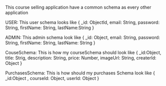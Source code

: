 
This course selling application have a common schema as every other application

USER: This user schema looks like 
{
    _id: ObjectId,
    email: String,
    password: String,
    firstName: String,
    lastName:String
}

ADMIN: This admin schema look like 
{
    _id: Object,
    email: String,
    password: String,
    firstName: String,
    lastName: String
}

CouseSchema: This is how my courseSchema should look like
{
    _id:Object,
    title: Strig,
    description: String,
    price: Number,
    imageUrl: String,
    createrId: Object
}

PurchasesSchema: This is how should my purchases Schema look like
{
    _id:Object ,
    courseId: Object,
    userId: Object 
}